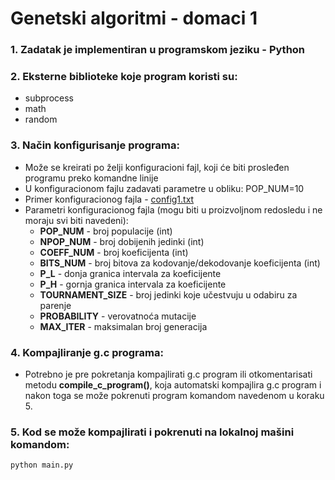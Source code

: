 # Genetski algoritmi - domaci 1

### 1. Zadatak je implementiran u programskom jeziku - Python
### 2. Eksterne biblioteke koje program koristi su:
  - subprocess
  - math
  - random

### 3. Način konfigurisanje programa:
  - Može se kreirati po želji konfiguracioni fajl, koji će biti prosleđen programu preko komandne linije
  - U konfiguracionom fajlu zadavati parametre u obliku: POP_NUM=10 
  - Primer konfiguracionog fajla - [config1.txt](https://github.com/ldejanovic8120rn/ga_domaci1/blob/master/config1.txt)
  - Parametri konfiguracionog fajla (mogu biti u proizvoljnom redosledu i ne moraju svi biti navedeni):
    - **POP_NUM** - broj populacije (int)
    - **NPOP_NUM** - broj dobijenih jedinki (int)
    - **COEFF_NUM** - broj koeficijenta (int)
    - **BITS_NUM** - broj bitova za kodovanje/dekodovanje koeficijenta (int)
    - **P_L** - donja granica intervala za koeficijente
    - **P_H** - gornja granica intervala za koeficijente
    - **TOURNAMENT_SIZE** - broj jedinki koje učestvuju u odabiru za parenje
    - **PROBABILITY** - verovatnoća mutacije
    - **MAX_ITER** - maksimalan broj generacija

### 4. Kompajliranje g.c programa:
  - Potrebno je pre pokretanja kompajlirati g.c program ili otkomentarisati metodu **compile_c_program()**, koja automatski kompajlira g.c program i nakon toga se može pokrenuti program komandom navedenom u koraku 5.

### 5. Kod se može kompajlirati i pokrenuti na lokalnoj mašini komandom:
```bash
python main.py
```
